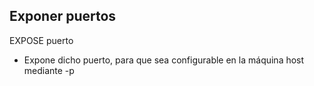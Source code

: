 ## Exponer puertos

EXPOSE puerto

* Expone dicho puerto, para que sea configurable en la máquina host mediante -p